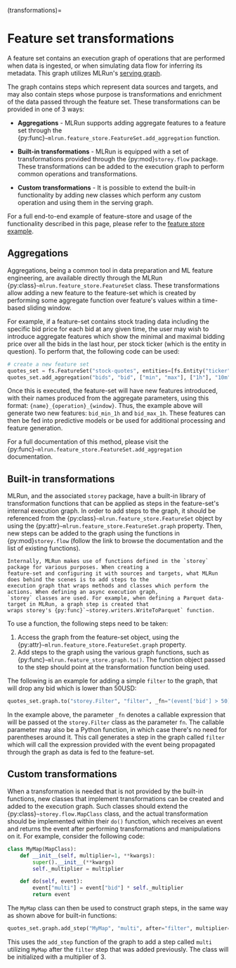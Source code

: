 (transformations)=
# Feature set transformations

A feature set contains an execution graph of operations that are performed when data is ingested, or 
when simulating data flow for inferring its metadata. This graph utilizes MLRun's
[serving graph](../serving/serving-graph.md).

The graph contains steps which represent data sources and targets, and may also contain steps whose
purpose is transformations and enrichment of the data passed through the feature set. These transformations
can be provided in one of 3 ways:

* **Aggregations** - MLRun supports adding aggregate features to a feature set through the 
  {py:func}`~mlrun.feature_store.FeatureSet.add_aggregation` function.

* **Built-in transformations** - MLRun is equipped with a set of transformations provided through the 
  {py:mod}`storey.flow` package. These transformations can be added to the execution graph to perform common 
  operations and transformations.
  
* **Custom transformations** - It is possible to extend the built-in functionality by adding new classes which perform any 
  custom operation and using them in the serving graph.

For a full end-to-end example of feature-store and usage of the functionality described in this page, please refer
to the [feature store example](./feature-store-demo.ipynb).

## Aggregations

Aggregations, being a common tool in data preparation and ML feature engineering, are available directly through
the MLRun {py:class}`~mlrun.feature_store.FeatureSet` class. These transformations allow adding a new feature to the 
feature-set which is created by performing some aggregate function over feature's values within a time-based 
sliding window.

For example, if a feature-set contains stock trading data including the specific bid price for each bid at any
given time, the user may wish to introduce aggregate features which show the minimal and maximal bidding price over all 
the bids in the last hour, per stock ticker (which is the entity in question). To perform that, the following code
can be used:

```python
# create a new feature set
quotes_set = fs.FeatureSet("stock-quotes", entities=[fs.Entity("ticker")])
quotes_set.add_aggregation("bids", "bid", ["min", "max"], ["1h"], "10m")
```

Once this is executed, the feature-set will have new features introduced, with their names produced from the aggregate
parameters, using this format: `{name}_{operation}_{window}`. Thus, the example above will generate two new features:
`bid_min_1h` and `bid_max_1h`. These features can then be fed into predictive models or be used for additional 
processing and feature generation.

For a full documentation of this method, please visit the {py:func}`~mlrun.feature_store.FeatureSet.add_aggregation` 
documentation.

## Built-in transformations

MLRun, and the associated `storey` package, have a built-in library of transformation functions that can be 
applied as steps in the feature-set's internal execution graph. In order to add steps to the graph, it should be 
referenced from the {py:class}`~mlrun.feature_store.FeatureSet` object by using the 
{py:attr}`~mlrun.feature_store.FeatureSet.graph` property. Then, new steps can be added to the graph using the
functions in {py:mod}`storey.flow` (follow the link to browse the documentation and the list of existing functions).

```{admonition} Note
Internally, MLRun makes use of functions defined in the `storey` package for various purposes. When creating a 
feature-set and configuring it with sources and targets, what MLRun does behind the scenes is to add steps to the 
execution graph that wraps methods and classes which perform the actions. When defining an async execution graph,
`storey` classes are used. For example, when defining a Parquet data-target in MLRun, a graph step is created that 
wraps storey's {py:func}`~storey.writers.WriteToParquet` function.
```

To use a function, the following steps need to be taken:

1. Access the graph from the feature-set object, using the {py:attr}`~mlrun.feature_store.FeatureSet.graph` property.
2. Add steps to the graph using the various graph functions, such as {py:func}`~mlrun.feature_store.graph.to()`. 
   The function object passed to the step should point at the transformation function being used.

The following is an example for adding a simple `filter` to the graph, that will drop any bid which is lower than
50USD:

```python
quotes_set.graph.to("storey.Filter", "filter", _fn="(event['bid'] > 50)")
```

In the example above, the parameter `_fn` denotes a callable expression that will be passed ot the `storey.Filter`
class as the parameter `fn`. The callable parameter may also be a Python function, in which case there's no need for
parentheses around it. This call generates a step in the graph called `filter` which will call the expression provided
with the event being propagated through the graph as data is fed to the feature-set.

## Custom transformations

When a transformation is needed that is not provided by the built-in functions, new classes that implement 
transformations can be created and added to the execution graph. Such classes should extend the 
{py:class}`~storey.flow.MapClass` class, and the actual transformation should be implemented within their `do()` 
function, which receives an event and returns the event after performing transformations and manipulations on it.
For example, consider the following code:

```python
class MyMap(MapClass):
    def __init__(self, multiplier=1, **kwargs):
        super().__init__(**kwargs)
        self._multiplier = multiplier

    def do(self, event):
        event["multi"] = event["bid"] * self._multiplier
        return event
```

The `MyMap` class can then be used to construct graph steps, in the same way as shown above for built-in functions:

```python
quotes_set.graph.add_step("MyMap", "multi", after="filter", multiplier=3)
```

This uses the `add_step` function of the graph to add a step called `multi` utilizing `MyMap` after the `filter` step 
that was added previously. The class will be initialized with a multiplier of 3.